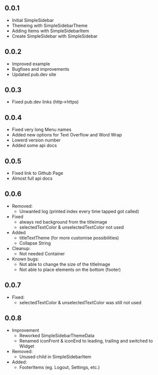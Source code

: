 ## 0.0.1

* Initial SimpleSidebar
* Themeing with SimpleSidebarTheme
* Adding Items with SimpleSidebarItem
* Create SimpleSidebar with SimpleSidebar

## 0.0.2
* Improved example
* Bugfixes and improvements
* Updated pub.dev site

## 0.0.3
* Fixed pub.dev links (http->https)

## 0.0.4
* Fixed very long Menu names
* Added new options for Text Overflow and Word Wrap
* Lowerd version number
* Added some api docs

## 0.0.5
* Fixed link to Github Page
* Almost full api docs

## 0.0.6
* Removed:
  * Unwanted log (printed index every time tapped got called)
* Fixed
  * always red background from the titleimage
  * selectedTextColor & unselectedTextColor not used
* Added
  * titleTextTheme (for more customise possibilities)
  * Collapse String
* Cleanup:
  * Not needed Container
* Known bugs:
  * Not able to change the size of the titleImage
  * Not able to place elements on the bottom (footer)
  
## 0.0.7
* Fixed:
  * selectedTextColor & unselectedTextColor was still not used

## 0.0.8
* Improvement
  * Reworked SimpleSidebarThemeData
  * Renamed iconFront & iconEnd to leading, trailing and switched to Widget
* Removed:
  * Unused child in SimpleSidebarItem
* Added:
  * FooterItems (eg. Logout, Settings, etc.)
